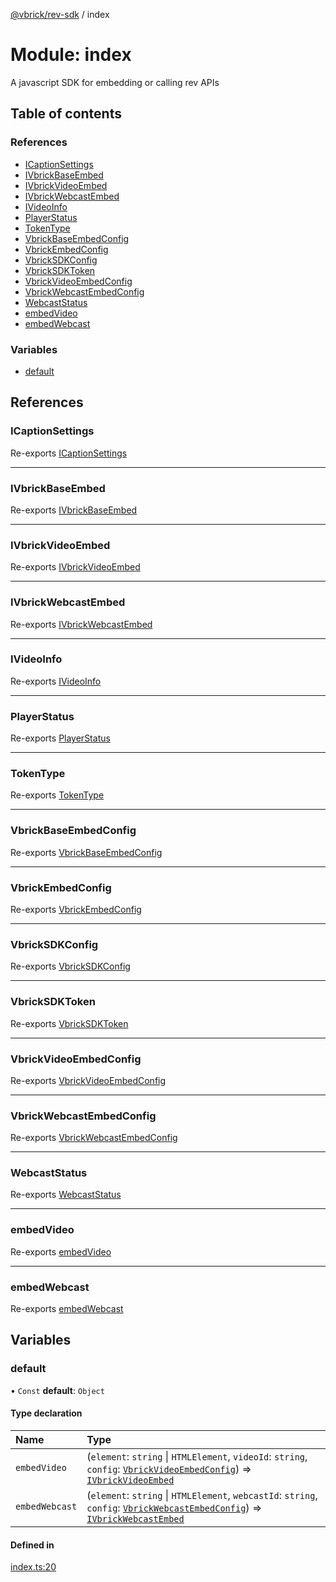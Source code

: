 [@vbrick/rev-sdk](../README.md) / index

# Module: index

A javascript SDK for embedding or calling rev APIs

## Table of contents

### References

- [ICaptionSettings](index.md#icaptionsettings)
- [IVbrickBaseEmbed](index.md#ivbrickbaseembed)
- [IVbrickVideoEmbed](index.md#ivbrickvideoembed)
- [IVbrickWebcastEmbed](index.md#ivbrickwebcastembed)
- [IVideoInfo](index.md#ivideoinfo)
- [PlayerStatus](index.md#playerstatus)
- [TokenType](index.md#tokentype)
- [VbrickBaseEmbedConfig](index.md#vbrickbaseembedconfig)
- [VbrickEmbedConfig](index.md#vbrickembedconfig)
- [VbrickSDKConfig](index.md#vbricksdkconfig)
- [VbrickSDKToken](index.md#vbricksdktoken)
- [VbrickVideoEmbedConfig](index.md#vbrickvideoembedconfig)
- [VbrickWebcastEmbedConfig](index.md#vbrickwebcastembedconfig)
- [WebcastStatus](index.md#webcaststatus)
- [embedVideo](index.md#embedvideo)
- [embedWebcast](index.md#embedwebcast)

### Variables

- [default](index.md#default)

## References

### ICaptionSettings

Re-exports [ICaptionSettings](../interfaces/embed_IVbrickApi.ICaptionSettings.md)

___

### IVbrickBaseEmbed

Re-exports [IVbrickBaseEmbed](../interfaces/embed_IVbrickApi.IVbrickBaseEmbed.md)

___

### IVbrickVideoEmbed

Re-exports [IVbrickVideoEmbed](../interfaces/embed_IVbrickApi.IVbrickVideoEmbed.md)

___

### IVbrickWebcastEmbed

Re-exports [IVbrickWebcastEmbed](../interfaces/embed_IVbrickApi.IVbrickWebcastEmbed.md)

___

### IVideoInfo

Re-exports [IVideoInfo](../interfaces/embed_IVbrickApi.IVideoInfo.md)

___

### PlayerStatus

Re-exports [PlayerStatus](../enums/embed_PlayerStatus.PlayerStatus.md)

___

### TokenType

Re-exports [TokenType](../enums/VbrickSDK.TokenType.md)

___

### VbrickBaseEmbedConfig

Re-exports [VbrickBaseEmbedConfig](../interfaces/embed_VbrickEmbedConfig.VbrickBaseEmbedConfig.md)

___

### VbrickEmbedConfig

Re-exports [VbrickEmbedConfig](embed_VbrickEmbedConfig.md#vbrickembedconfig)

___

### VbrickSDKConfig

Re-exports [VbrickSDKConfig](../interfaces/VbrickSDK.VbrickSDKConfig.md)

___

### VbrickSDKToken

Re-exports [VbrickSDKToken](../interfaces/VbrickSDK.VbrickSDKToken.md)

___

### VbrickVideoEmbedConfig

Re-exports [VbrickVideoEmbedConfig](../interfaces/embed_VbrickEmbedConfig.VbrickVideoEmbedConfig.md)

___

### VbrickWebcastEmbedConfig

Re-exports [VbrickWebcastEmbedConfig](../interfaces/embed_VbrickEmbedConfig.VbrickWebcastEmbedConfig.md)

___

### WebcastStatus

Re-exports [WebcastStatus](../enums/embed_WebcastStatus.WebcastStatus.md)

___

### embedVideo

Re-exports [embedVideo](embed_EmbedVideo.md#embedvideo)

___

### embedWebcast

Re-exports [embedWebcast](embed_EmbedWebcast.md#embedwebcast)

## Variables

### default

• `Const` **default**: `Object`

#### Type declaration

| Name | Type |
| :------ | :------ |
| `embedVideo` | (`element`: `string` \| `HTMLElement`, `videoId`: `string`, `config`: [`VbrickVideoEmbedConfig`](../interfaces/embed_VbrickEmbedConfig.VbrickVideoEmbedConfig.md)) => [`IVbrickVideoEmbed`](../interfaces/embed_IVbrickApi.IVbrickVideoEmbed.md) |
| `embedWebcast` | (`element`: `string` \| `HTMLElement`, `webcastId`: `string`, `config`: [`VbrickWebcastEmbedConfig`](../interfaces/embed_VbrickEmbedConfig.VbrickWebcastEmbedConfig.md)) => [`IVbrickWebcastEmbed`](../interfaces/embed_IVbrickApi.IVbrickWebcastEmbed.md) |

#### Defined in

[index.ts:20](https://github.com/vbrick/rev-sdk-js/blob/fe11467/src/index.ts#L20)
